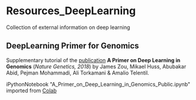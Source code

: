 # Resources_DeepLearning
Collection of external information on deep learning 


## DeepLearning Primer for Genomics 
Supplementary tutorial of the [publication](https://www.nature.com/articles/s41588-018-0295-5) **A Primer on Deep Learning in Genomics** (*Nature Genetics, 2018*) by James Zou, Mikael Huss, Abubakar Abid, Pejman Mohammadi, Ali Torkamani & Amalio Telentil. 

iPythonNotebook "A_Primer_on_Deep_Learning_in_Genomics_Public.ipynb" imported from [Colab](https://colab.research.google.com/drive/17E4h5aAOioh5DiTo7MZg4hpL6Z_0FyWr?fbclid=IwAR1yzVX6irIcBJV-rKHgNUdSJb3vGps4YwJeiMSwCRB87b5CnNe-91-N4xk#scrollTo=MTokFzDZvQR-)

